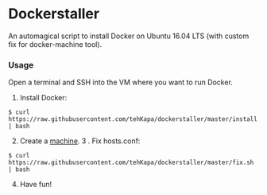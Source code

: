 # Dockerstaller
An automagical script to install Docker on Ubuntu 16.04 LTS (with custom fix for docker-machine tool).

### Usage
Open a terminal and SSH into the VM where you want to run Docker.

1. Install Docker:
```shell
$ curl https://raw.githubusercontent.com/tehKapa/dockerstaller/master/install.sh | bash
```
2. Create a [machine](https://docs.docker.com/machine/reference/create/). 
3 . Fix hosts.conf:
```shell
$ curl https://raw.githubusercontent.com/tehKapa/dockerstaller/master/fix.sh | bash
```
4. Have fun!
